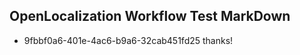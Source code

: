 ## OpenLocalization Workflow Test MarkDown
* 9fbbf0a6-401e-4ac6-b9a6-32cab451fd25 thanks!

<!--HONumber=Sep16_HO1-->


